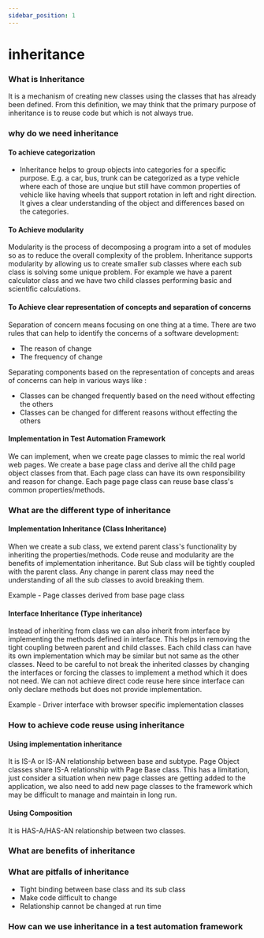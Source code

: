 ```yaml
---
sidebar_position: 1
---
```


# inheritance

### What is Inheritance

It is a mechanism of creating new classes using the classes that has already been defined. From this definition, we may think that the primary purpose of inheritance is to reuse code but which is not always true.

### why do we need inheritance

#### To achieve categorization

- Inheritance helps to group objects into categories for a specific purpose. E.g. a car, bus, trunk can be categorized as a type vehicle where each of those are unqiue but still have common properties of vehicle like having wheels that support rotation in left and right direction. It gives a clear understanding of the object and differences based on the categories.

#### To Achieve modularity

Modularity is the process of decomposing a program into a set of modules so as to reduce the overall complexity of the problem. Inheritance supports modularity by allowing us to create smaller sub classes where each sub class is solving some unique problem. For example we have a parent calculator class and we have two child classes performing basic and scientific calculations.

#### To Achieve clear representation of concepts and separation of concerns

Separation of concern means focusing on one thing at a time. There are two rules that can help to identify the concerns of a software development:

- The reason of change
- The frequency of change

Separating components based on the representation of concepts and areas of concerns can help in various ways like :

- Classes can be changed frequently based on the need without effecting the others
- Classes can be changed for different reasons without effecting the others

#### Implementation in Test Automation Framework

We can implement, when we create page classes to mimic the real world web pages. We create a base page class and derive all the child page object classes from that. Each page class can have its own responsibility and reason for change. Each page page class can reuse base class's common properties/methods.

### What are the different type of inheritance

#### Implementation Inheritance (Class Inheritance)

When we create a sub class, we extend parent class's functionality by inheriting the properties/methods. Code reuse and modularity are the benefits of implementation inheritance. But Sub class will be tightly coupled with the parent class. Any change in parent class may need the understanding of all the sub classes to avoid breaking them.

Example - Page classes derived from base page class

#### Interface Inheritance (Type inheritance)

Instead of inheriting from class we can also inherit from interface by implementing the methods defined in interface. This helps in removing the tight coupling between parent and child classes. Each child class can have its own implementation which may be similar but not same as the other classes. Need to be careful to not break the inherited classes by changing the interfaces or forcing the classes to implement a method which it does not need. We can not achieve direct code reuse here since interface can only declare methods but does not provide implementation.

Example - Driver interface with browser specific implementation classes

### How to achieve code reuse using inheritance

#### Using implementation inheritance

It is IS-A or IS-AN relationship between base and subtype. Page Object classes share IS-A relationship with Page Base class. This has a limitation, just consider a situation when new page classes are getting added to the application, we also need to add new page classes to the framework which may be difficult to manage and maintain in long run.

#### Using Composition

It is HAS-A/HAS-AN relationship between two classes.

### What are benefits of inheritance

### What are pitfalls of inheritance

- Tight binding between base class and its sub class
- Make code difficult to change
- Relationship cannot be changed at run time

### How can we use inheritance in a test automation framework
